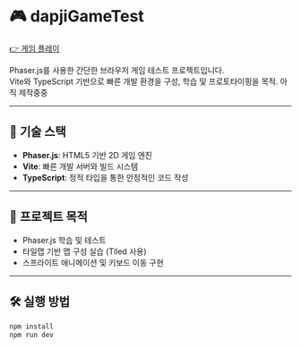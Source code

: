 # 🎮 dapjiGameTest

[👉 게임 플레이](https://dapji-game-test.vercel.app/)

Phaser.js를 사용한 간단한 브라우저 게임 테스트 프로젝트입니다.  
Vite와 TypeScript 기반으로 빠른 개발 환경을 구성, 학습 및 프로토타이핑을 목적.
아직 제작중중

---

## 🚀 기술 스택

- **Phaser.js**: HTML5 기반 2D 게임 엔진
- **Vite**: 빠른 개발 서버와 빌드 시스템
- **TypeScript**: 정적 타입을 통한 안정적인 코드 작성

---

## 📁 프로젝트 목적

- Phaser.js 학습 및 테스트
- 타일맵 기반 맵 구성 실습 (Tiled 사용)
- 스프라이트 애니메이션 및 키보드 이동 구현

---

## 🛠️ 실행 방법

```bash
npm install
npm run dev
```
